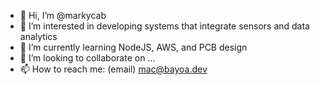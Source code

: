 - 👋 Hi, I’m @markycab
- 👀 I’m interested in developing systems that integrate sensors and data analytics
- 🌱 I’m currently learning NodeJS, AWS, and PCB design
- 💞️ I’m looking to collaborate on ...
- 📫 How to reach me: (email) mac@bayoa.dev

<!---
markycab/markycab is a ✨ special ✨ repository because its `README.md` (this file) appears on your GitHub profile.
You can click the Preview link to take a look at your changes.
--->
